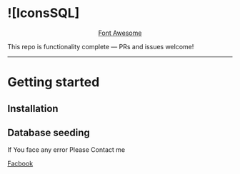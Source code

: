 # ![IconsSQL]
<p align="center">
<a href="https://fontawesome.com" target="_blank">Font Awesome</a>
</p>



This repo is functionality complete — PRs and issues welcome!

----------

# Getting started

## Installation



## Database seeding


If You face any error Please Contact me

[Facbook](https://www.facebook.com/amdadulhaquemelonmia)
